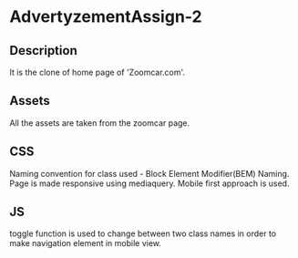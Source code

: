 # AdvertyzementAssign-2

## Description 

It is the clone of home page of 'Zoomcar.com'.

## Assets

All the assets are taken from the zoomcar page.

## CSS

Naming convention for class used - Block Element Modifier(BEM) Naming.
Page is made responsive using mediaquery.
Mobile first approach is used.

## JS

toggle function is used to change between two class names in order to make navigation element in mobile view.
